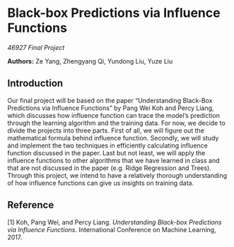 # Black-box Predictions via Influence Functions

*46927 Final Project*


**Authors:** Ze Yang, Zhengyang Qi, Yundong Liu, Yuze Liu

## Introduction

Our final project will be based on the paper “Understanding Black-Box Predictions via Influence Functions” by Pang Wei Koh and Percy Liang, which discusses how influence function can trace the model’s prediction through the learning algorithm and the training data. For now, we decide to divide the projects into three parts. First of all, we will figure out the mathematical formula behind influence function. Secondly, we will study and implement the two techniques in efficiently calculating influence function discussed in the paper. Last but not least, we will apply the influence functions to other algorithms that we have learned in class and that are not discussed in the paper (e.g. Ridge Regression and Trees). Through this project, we intend to have a relatively thorough understanding of how influence functions can give us insights on training data.


## Reference

[1] Koh, Pang Wei, and Percy Liang. *Understanding Black-box Predictions via Influence Functions*. International Conference on Machine Learning, 2017.
